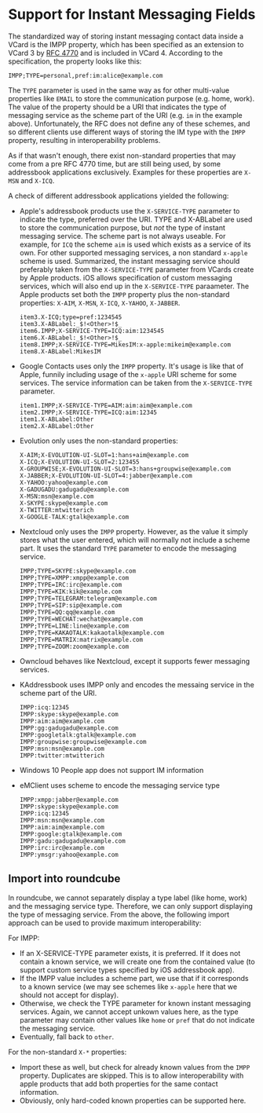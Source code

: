 # Support for Instant Messaging Fields

The standardized way of storing instant messaging contact data inside a VCard is the IMPP property, which has been
specified as an extension to VCard 3 by [RFC 4770](https://tools.ietf.org/html/rfc4770) and is included in VCard 4.
According to the specification, the property looks like this:

```
IMPP;TYPE=personal,pref:im:alice@example.com
```

The `TYPE` parameter is used in the same way as for other multi-value properties like `EMAIL` to store the communication
purpose (e.g. home, work). The value of the property should be a URI that indicates the type of messaging service as
the scheme part of the URI (e.g. `im` in the example above). Unfortunately, the RFC does not define any of these
schemes, and so different clients use different ways of storing the IM type with the `IMPP` property, resulting in
interoperability problems.

As if that wasn't enough, there exist non-standard properties that may come from a pre RFC 4770 time, but are still
being used, by some addressbook applications exclusively. Examples for these properties are `X-MSN` and `X-ICQ`.

A check of different addressbook applications yielded the following:

- Apple's addressbook products use the `X-SERVICE-TYPE` parameter to indicate the type, preferred over the URI. TYPE and
  X-ABLabel are used to store the communication purpose, but _not_ the type of instant messaging service. The scheme
  part is not always useable. For example, for `ICQ` the scheme `aim` is used which exists as a service of its own. For
  other supported messaging services, a non standard `x-apple` scheme is used. Summarized, the instant messaging service
  should preferably taken from the `X-SERVICE-TYPE` parameter from VCards create by Apple products. iOS allows
  specification of custom messaging services, which will also end up in the `X-SERVICE-TYPE` paraameter. The Apple
  products set both the `IMPP` property plus the non-standard properties: `X-AIM`, `X-MSN`, `X-ICQ`, `X-YAHOO`,
  `X-JABBER`.
  ```
  item3.X-ICQ;type=pref:1234545
  item3.X-ABLabel:_$!<Other>!$_
  item6.IMPP;X-SERVICE-TYPE=ICQ:aim:1234545
  item6.X-ABLabel:_$!<Other>!$_
  item8.IMPP;X-SERVICE-TYPE=MikesIM:x-apple:mikeim@example.com
  item8.X-ABLabel:MikesIM
  ```
- Google Contacts uses only the `IMPP` property. It's usage is like that of Apple, funnily including usage of the
  `x-apple` URI scheme for some services. The service information can be taken from the `X-SERVICE-TYPE` parameter.
  ```
  item1.IMPP;X-SERVICE-TYPE=AIM:aim:aim@example.com
  item2.IMPP;X-SERVICE-TYPE=ICQ:aim:12345
  item1.X-ABLabel:Other
  item2.X-ABLabel:Other
  ```

- Evolution only uses the non-standard properties:
  ```
  X-AIM;X-EVOLUTION-UI-SLOT=1:hans+aim@example.com
  X-ICQ;X-EVOLUTION-UI-SLOT=2:123455
  X-GROUPWISE;X-EVOLUTION-UI-SLOT=3:hans+groupwise@example.com
  X-JABBER;X-EVOLUTION-UI-SLOT=4:jabber@example.com
  X-YAHOO:yahoo@example.com
  X-GADUGADU:gadugadu@example.com
  X-MSN:msn@example.com
  X-SKYPE:skype@example.com
  X-TWITTER:mtwitterich
  X-GOOGLE-TALK:gtalk@example.com
  ```

- Nextcloud only uses the `IMPP` property. However, as the value it simply stores what the user entered, which will
  normally not include a scheme part. It uses the standard `TYPE` parameter to encode the messaging service.
  ```
  IMPP;TYPE=SKYPE:skype@example.com
  IMPP;TYPE=XMPP:xmpp@example.com
  IMPP;TYPE=IRC:irc@example.com
  IMPP;TYPE=KIK:kik@example.com
  IMPP;TYPE=TELEGRAM:telegram@example.com
  IMPP;TYPE=SIP:sip@example.com
  IMPP;TYPE=QQ:qq@example.com
  IMPP;TYPE=WECHAT:wechat@example.com
  IMPP;TYPE=LINE:line@example.com
  IMPP;TYPE=KAKAOTALK:kakaotalk@example.com
  IMPP;TYPE=MATRIX:matrix@example.com
  IMPP;TYPE=ZOOM:zoom@example.com
  ```

- Owncloud behaves like Nextcloud, except it supports fewer messaging services.

- KAddressbook uses IMPP only and encodes the messaing service in the scheme part of the URI.
  ```
  IMPP:icq:12345
  IMPP:skype:skype@example.com
  IMPP:aim:aim@example.com
  IMPP:gg:gadugadu@example.com
  IMPP:googletalk:gtalk@example.com
  IMPP:groupwise:groupwise@example.com
  IMPP:msn:msn@example.com
  IMPP:twitter:mtwitterich
  ```

- Windows 10 People app does not support IM information

- eMClient uses scheme to encode the messaging service type
  ```
  IMPP:xmpp:jabber@example.com
  IMPP:skype:skype@example.com
  IMPP:icq:12345
  IMPP:msn:msn@example.com
  IMPP:aim:aim@example.com
  IMPP:google:gtalk@example.com
  IMPP:gadu:gadugadu@example.com
  IMPP:irc:irc@example.com
  IMPP:ymsgr:yahoo@example.com
  ```

## Import into roundcube

In roundcube, we cannot separately display a type label (like home, work) and the messaging service type. Therefore, we
can only support displaying the type of messaging service. From the above, the following import approach can be used to
provide maximum interoperability:

For IMPP:
  - If an X-SERVICE-TYPE parameter exists, it is preferred. If it does not contain a known service, we will create one
    from the contained value (to support custom service types specified by iOS addressbook app).
  - If the IMPP value includes a scheme part, we use that if it corresponds to a known service (we may see schemes like
    `x-apple` here that we should not accept for display).
  - Otherwise, we check the TYPE parameter for known instant messaging services. Again, we cannot accept unkown values
    here, as the type parameter may contain other values like `home` or `pref` that do not indicate the messaging
    service.
  - Eventually, fall back to `other`.


For the non-standard `X-*` properties:
  - Import these as well, but check for already known values from the `IMPP` property. Duplicates are skipped. This is
    to allow interoperability with apple products that add both properties for the same contact information.
  - Obviously, only hard-coded known properties can be supported here.


